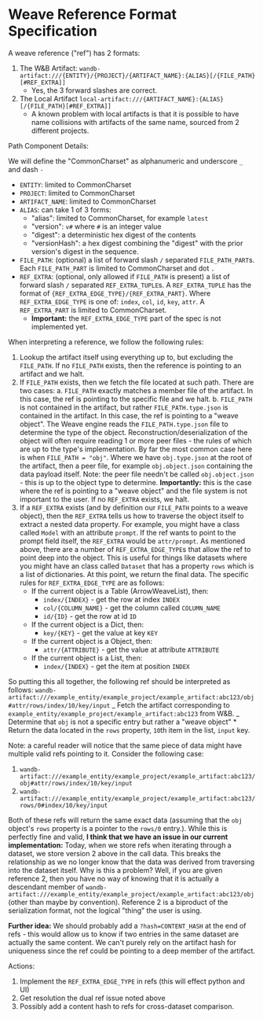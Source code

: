 # Weave Reference Format Specification

A weave reference ("ref") has 2 formats:

1. The W&B Artifact: `wandb-artifact:///{ENTITY}/{PROJECT}/{ARTIFACT_NAME}:{ALIAS}[/{FILE_PATH}[#REF_EXTRA]]`
   - Yes, the 3 forward slashes are correct.
2. The Local Artifact `local-artifact:///{ARTIFACT_NAME}:{ALIAS}[/{FILE_PATH}[#REF_EXTRA]]`
   - A known problem with local artifacts is that it is possible to have name collisions with artifacts of the same name, sourced from 2 different projects.

Path Component Details:

We will define the "CommonCharset" as alphanumeric and underscore `_` and dash `-`

- `ENTITY`: limited to CommonCharset
- `PROJECT`: limited to CommonCharset
- `ARTIFACT_NAME`: limited to CommonCharset
- `ALIAS`: can take 1 of 3 forms:
  - "alias": limited to CommonCharset, for example `latest`
  - "version": `v#` where `#` is an integer value
  - "digest": a deterministic hex digest of the contents
  - "versionHash": a hex digest combining the "digest" with the prior version's digest in the sequence.
- `FILE_PATH`: (optional) a list of forward slash `/` separated `FILE_PATH_PART`s. Each `FILE_PATH_PART` is limited to CommonCharset and dot `.`
- `REF_EXTRA`: (optional, only allowed if `FILE_PATH` is present) a list of forward slash `/` separated `REF_EXTRA_TUPLE`s. A `REF_EXTRA_TUPLE` has the format of `{REF_EXTRA_EDGE_TYPE}/{REF_EXTRA_PART}`. Where `REF_EXTRA_EDGE_TYPE` is one of: `index`, `col`, `id`, `key`, `attr`. A `REF_EXTRA_PART` is limited to CommonCharset.
  - **Important:** the `REF_EXTRA_EDGE_TYPE` part of the spec is not implemented yet.

When interpreting a reference, we follow the following rules:

1. Lookup the artifact itself using everything up to, but excluding the `FILE_PATH`. If no `FILE_PATH` exists, then the reference is pointing to an artifact and we halt.
2. If `FILE_PATH` exists, then we fetch the file located at such path. There are two cases:
   a. `FILE_PATH` exactly matches a member file of the artifact. In this case, the ref is pointing to the specific file and we halt.
   b. `FILE_PATH` is not contained in the artifact, but rather `FILE_PATH.type.json` is contained in the artifact. In this case, the ref is pointing to a "weave object". The Weave engine reads the `FILE_PATH.type.json` file to determine the type of the object. Reconstruction/deserialization of the object will often require reading 1 or more peer files - the rules of which are up to the type's implementation. By far the most common case here is when `FILE_PATH = "obj"`. Where we have `obj.type.json` at the root of the artifact, then a peer file, for example `obj.object.json` containing the data payload itself. Note: the peer file needn't be called `obj.object.json` - this is up to the object type to determine. **Importantly:** this is the case where the ref is pointing to a "weave object" and the file system is not important to the user. If no `REF_EXTRA` exists, we halt.
3. If a `REF_EXTRA` exists (and by definition our `FILE_PATH` points to a weave object), then the `REF_EXTRA` tells us how to traverse the object itself to extract a nested data property. For example, you might have a class called `Model` with an attribute `prompt`. If the ref wants to point to the prompt field itself, the `REF_EXTRA` would be `attr/prompt`. As mentioned above, there are a number of `REF_EXTRA_EDGE_TYPE`s that allow the ref to point deep into the object. This is useful for things like datasets where you might have an class called `Dataset` that has a property `rows` which is a list of dictionaries. At this point, we return the final data. The specific rules for `REF_EXTRA_EDGE_TYPE` are as follows:
   - If the current object is a Table (ArrowWeaveList), then:
     - `index/{INDEX}` - get the row at index `INDEX`
     - `col/{COLUMN_NAME}` - get the column called `COLUMN_NAME`
     - `id/{ID}` - get the row at id `ID`
   - If the current object is a Dict, then:
     - `key/{KEY}` - get the value at key `KEY`
   - If the current object is a Object, then:
     - `attr/{ATTRIBUTE}` - get the value at attribute `ATTRIBUTE`
   - If the current object is a List, then:
     - `index/{INDEX}` - get the item at position `INDEX`

So putting this all together, the following ref should be interpreted as follows: `wandb-artifact:///example_entity/example_project/example_artifact:abc123/obj#attr/rows/index/10/key/input`
_ Fetch the artifact corresponding to `example_entity/example_project/example_artifact:abc123` from W&B.
_ Determine that `obj` is not a specific entry but rather a "weave object" \* Return the data located in the `rows` property, `10`th item in the list, `input` key.

Note: a careful reader will notice that the same piece of data might have multiple valid refs pointing to it. Consider the following case:

1. `wandb-artifact:///example_entity/example_project/example_artifact:abc123/obj#attr/rows/index/10/key/input`
2. `wandb-artifact:///example_entity/example_project/example_artifact:abc123/rows/0#index/10/key/input`

Both of these refs will return the same exact data (assuming that the `obj` object's `rows` property is a pointer to the `rows/0` entry.). While this is perfectly fine and valid, **I think that we have an issue in our current implementation:** Today, when we store refs when iterating through a dataset, we store version 2 above in the call data. This breaks the relationship as we no longer know that the data was derived from traversing into the dataset itself. Why is this a problem? Well, if you are given reference 2, then you have no way of knowing that it is actually a descendant member of `wandb-artifact:///example_entity/example_project/example_artifact:abc123/obj` (other than maybe by convention). Reference 2 is a biproduct of the serialization format, not the logical "thing" the user is using.

**Further idea:** We should probably add a `?hash=CONTENT_HASH` at the end of refs - this would allow us to know if two entries in the same dataset are actually the same content. We can't purely rely on the artifact hash for uniqueness since the ref could be pointing to a deep member of the artifact.

Actions:

1. Implement the `REF_EXTRA_EDGE_TYPE` in refs (this will effect python and UI)
2. Get resolution the dual ref issue noted above
3. Possibly add a content hash to refs for cross-dataset comparison.
